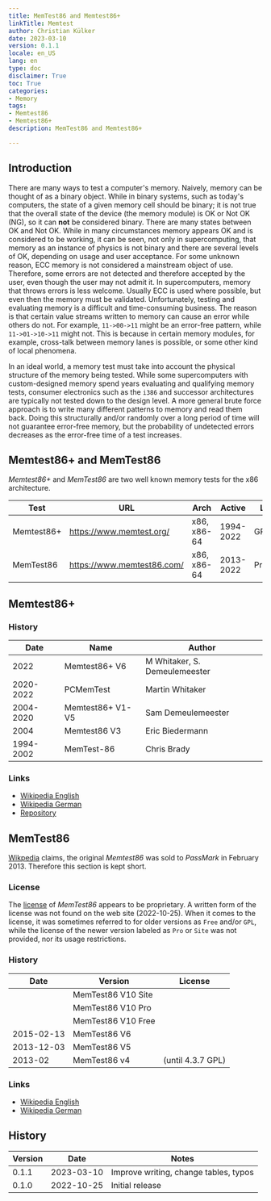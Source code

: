 ```yaml
---
title: MemTest86 and Memtest86+
linkTitle: Memtest
author: Christian Külker
date: 2023-03-10
version: 0.1.1
locale: en_US
lang: en
type: doc
disclaimer: True
toc: True
categories:
- Memory
tags:
- Memtest86
- Memtest86+
description: MemTest86 and Memtest86+

---
```


## Introduction

There are many ways to test a computer's memory. Naively, memory can be thought
of as a binary object. While in binary systems, such as today's computers, the
state of a given memory cell should be binary; it is not true that the overall
state of the device (the memory module) is OK or Not OK (NG), so it can __not__
be considered binary. There are many states between OK and Not OK.  While in
many circumstances memory appears OK and is considered to be working, it can be
seen, not only in supercomputing, that memory as an instance of physics is not
binary and there are several levels of OK, depending on usage and user
acceptance. For some unknown reason, ECC memory is not considered a mainstream
object of use.  Therefore, some errors are not detected and therefore accepted
by the user, even though the user may not admit it. In supercomputers, memory
that throws errors is less welcome. Usually ECC is used where possible, but
even then the memory must be validated. Unfortunately, testing and evaluating
memory is a difficult and time-consuming business. The reason is that certain
value streams written to memory can cause an error while others do not. For
example, `11->00->11` might be an error-free pattern, while `11->01->10->11`
might not. This is because in certain memory modules, for example, cross-talk
between memory lanes is possible, or some other kind of local phenomena.

In an ideal world, a memory test must take into account the physical structure
of the memory being tested. While some supercomputers with custom-designed
memory spend years evaluating and qualifying memory tests, consumer electronics
such as the `i386` and successor architectures are typically not tested down to
the design level. A more general brute force approach is to write many
different patterns to memory and read them back. Doing this structurally and/or
randomly over a long period of time will not guarantee error-free memory, but
the probability of undetected errors decreases as the error-free time of a test
increases.

## Memtest86+ and MemTest86

_Memtest86+_ and _MemTest86_ are two well known memory tests for the x86
architecture.

| Test       | URL                        | Arch        | Active    | License     |
| ---------- | -------------------------- | ----------- | --------- | ----------- |
| Memtest86+ | https://www.memtest.org/   | x86, x86-64 | 1994-2022 | GPL v2.0    |
| MemTest86  | https://www.memtest86.com/ | x86, x86-64 | 2013-2022 | Proprietary |

## Memtest86+

### History

| Date      | Name             | Author                        |
| --------- | ---------------- | ----------------------------- |
| 2022      | Memtest86+ V6    | M Whitaker, S. Demeulemeester |
| 2020-2022 | PCMemTest        | Martin Whitaker               |
| 2004-2020 | Memtest86+ V1-V5 | Sam Demeulemeester            |
| 2004      | Memtest86 V3     | Eric Biedermann               |
| 1994-2002 | MemTest-86       | Chris Brady                   |

### Links

- [Wikipedia English](https://en.wikipedia.org/wiki/Memtest86)
- [Wikipedia German](https://de.wikipedia.org/wiki/Memtest86%2B)
- [Repository](https://github.com/memtest86plus/memtest86plus)

## MemTest86

[Wikpedia](https://en.wikipedia.org/wiki/Memtest86) claims, the original
_Memtest86_ was sold to _PassMark_ in February 2013. Therefore this section is
kept short.

### License

The [license](https://www.memtest86.com/tech_license-information.html) of
_MemTest86_ appears to be proprietary. A written form of the license was not
found on the web site (2022-10-25). When it comes to the license, it was
sometimes referred to for older versions as `Free` and/or `GPL`, while the
license of the newer version labeled as `Pro` or `Site` was not provided, nor
its usage restrictions.

### History

| Date       | Version            | License           |
| ---------- | ------------------ | ----------------- |
|            | MemTest86 V10 Site |                   |
|            | MemTest86 V10 Pro  |                   |
|            | MemTest86 V10 Free |                   |
| 2015-02-13 | MemTest86 V6       |                   |
| 2013-12-03 | MemTest86 V5       |                   |
| 2013-02    | MemTest86 v4       | (until 4.3.7 GPL) |

### Links

- [Wikipedia English](https://en.wikipedia.org/wiki/Memtest86)
- [Wikipedia German](https://de.wikipedia.org/wiki/Memtest86)

## History

| Version | Date       | Notes                                                |
| ------- | ---------- | ---------------------------------------------------- |
| 0.1.1   | 2023-03-10 | Improve writing, change tables, typos                |
| 0.1.0   | 2022-10-25 | Initial release                                      |

